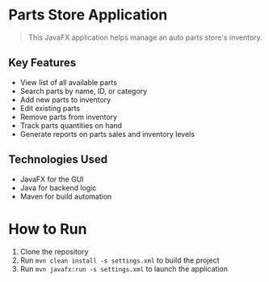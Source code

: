 # Parts Store Application

>This JavaFX application helps manage an auto parts store's inventory.

## Key Features
- View list of all available parts
- Search parts by name, ID, or category
- Add new parts to inventory
- Edit existing parts
- Remove parts from inventory
- Track parts quantities on hand
- Generate reports on parts sales and inventory levels
## Technologies Used
- JavaFX for the GUI
- Java for backend logic
- Maven for build automation
# How to Run
1. Clone the repository
2. Run `mvn clean install -s settings.xml` to build the project
3. Run `mvn javafx:run -s settings.xml` to launch the application